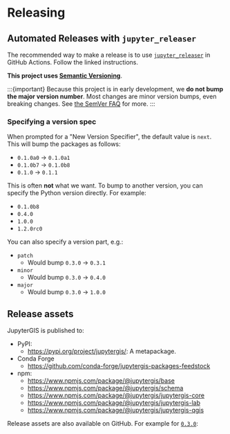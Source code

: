 # Releasing

## Automated Releases with `jupyter_releaser`

The recommended way to make a release is to use
[`jupyter_releaser`](https://jupyter-releaser.readthedocs.io/en/latest/get_started/making_release_from_repo.html)
in GitHub Actions.
Follow the linked instructions.

**This project uses [Semantic Versioning](https://semver.org)**.

:::{important}
Because this project is in early development, we **do not bump the major version number**.
Most changes are minor version bumps, even breaking changes.
See [the SemVer FAQ](https://semver.org/#how-should-i-deal-with-revisions-in-the-0yz-initial-development-phase) for more.
:::

### Specifying a version spec

When prompted for a "New Version Specifier", the default value is `next`.
This will bump the packages as follows:

- `0.1.0a0` -> `0.1.0a1`
- `0.1.0b7` -> `0.1.0b8`
- `0.1.0` -> `0.1.1`

This is often **not** what we want.
To bump to another version, you can specify the Python version directly.
For example:

- `0.1.0b8`
- `0.4.0`
- `1.0.0`
- `1.2.0rc0`

You can also specify a version part, e.g.:

- `patch`
  - Would bump `0.3.0` -> `0.3.1`
- `minor`
  - Would bump `0.3.0` -> `0.4.0`
- `major`
  - Would bump `0.3.0` -> `1.0.0`

## Release assets

JupyterGIS is published to:

- PyPI:
  - <https://pypi.org/project/jupytergis/>: A metapackage.
- Conda Forge
  - <https://github.com/conda-forge/jupytergis-packages-feedstock>
- npm:
  - <https://www.npmjs.com/package/@jupytergis/base>
  - <https://www.npmjs.com/package/@jupytergis/schema>
  - <https://www.npmjs.com/package/@jupytergis/jupytergis-core>
  - <https://www.npmjs.com/package/@jupytergis/jupytergis-lab>
  - <https://www.npmjs.com/package/@jupytergis/jupytergis-qgis>

Release assets are also available on GitHub. For example for
[`0.3.0`](https://github.com/geojupyter/jupytergis/releases/tag/v0.3.0):
